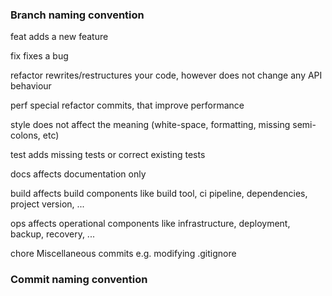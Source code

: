 ### Branch naming convention

feat
adds a new feature

fix
fixes a bug

refactor
rewrites/restructures your code, however does not change any API behaviour

perf
special refactor commits, that improve performance

style
does not affect the meaning (white-space, formatting, missing semi-colons, etc)

test
adds missing tests or correct existing tests

docs
affects documentation only

build
affects build components like build tool, ci pipeline, dependencies, project version, ...

ops
affects operational components like infrastructure, deployment, backup, recovery, ...

chore
Miscellaneous commits e.g. modifying .gitignore

### Commit naming convention
